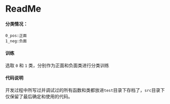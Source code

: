 # ReadMe
#### 分类情况：
```$xslt
0_pos:正面
1_neg:负面
```

#### 训练
选取 `0` 和 `1` 类，分别作为正面和负面类进行分类训练

#### 代码说明
开发过程中所写过并调试过的所有函数和类都放进`test`目录下存档了，`src`目录下仅保留了最后确定和使用的代码。